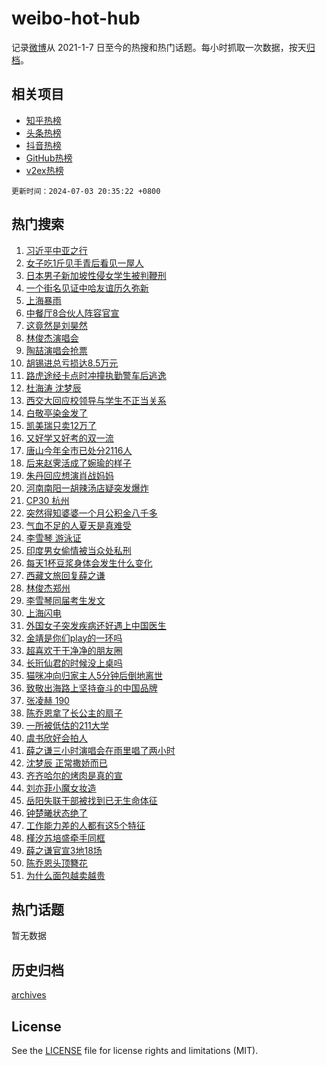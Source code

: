 # weibo-hot-hub

记录[微博](https://www.weibo.com)从 2021-1-7 日至今的热搜和热门话题。每小时抓取一次数据，按天[归档](archives)。

## 相关项目

- [知乎热榜](https://github.com/snaildev/zhihu-hot-hub)
- [头条热榜](https://github.com/snaildev/toutiao-hot-hub)
- [抖音热榜](https://github.com/snaildev/douyin-hot-hub)
- [GitHub热榜](https://github.com/snaildev/github-hot-hub)
- [v2ex热榜](https://github.com/snaildev/v2ex-hot-hub)


`更新时间：2024-07-03 20:35:22 +0800`

## 热门搜索

1. [习近平中亚之行](https://m.weibo.cn/search?containerid=100103type%3D1%26t%3D10%26q%3D%23%E4%B9%A0%E8%BF%91%E5%B9%B3%E4%B8%AD%E4%BA%9A%E4%B9%8B%E8%A1%8C%23&stream_entry_id=51&isnewpage=1&extparam=seat%3D1%26cate%3D10103%26stream_entry_id%3D51%26pos%3D0%26q%3D%2523%25E4%25B9%25A0%25E8%25BF%2591%25E5%25B9%25B3%25E4%25B8%25AD%25E4%25BA%259A%25E4%25B9%258B%25E8%25A1%258C%2523%26dgr%3D0%26filter_type%3Drealtimehot%26c_type%3D51%26display_time%3D1720010122%26pre_seqid%3D17200101220190727724)
1. [女子吃1斤见手青后看见一屋人](https://m.weibo.cn/search?containerid=100103type%3D1%26t%3D10%26q%3D%23%E5%A5%B3%E5%AD%90%E5%90%831%E6%96%A4%E8%A7%81%E6%89%8B%E9%9D%92%E5%90%8E%E7%9C%8B%E8%A7%81%E4%B8%80%E5%B1%8B%E4%BA%BA%23&stream_entry_id=31&isnewpage=1&extparam=seat%3D1%26flag%3D2%26band_rank%3D1%26q%3D%2523%25E5%25A5%25B3%25E5%25AD%2590%25E5%2590%25831%25E6%2596%25A4%25E8%25A7%2581%25E6%2589%258B%25E9%259D%2592%25E5%2590%258E%25E7%259C%258B%25E8%25A7%2581%25E4%25B8%2580%25E5%25B1%258B%25E4%25BA%25BA%2523%26realpos%3D1%26cate%3D5001%26dgr%3D0%26pos%3D0%26stream_entry_id%3D31%26c_type%3D31%26filter_type%3Drealtimehot%26lcate%3D5001%26display_time%3D1720010122%26pre_seqid%3D17200101220190727724)
1. [日本男子新加坡性侵女学生被判鞭刑](https://m.weibo.cn/search?containerid=100103type%3D1%26t%3D10%26q%3D%23%E6%97%A5%E6%9C%AC%E7%94%B7%E5%AD%90%E6%96%B0%E5%8A%A0%E5%9D%A1%E6%80%A7%E4%BE%B5%E5%A5%B3%E5%AD%A6%E7%94%9F%E8%A2%AB%E5%88%A4%E9%9E%AD%E5%88%91%23&stream_entry_id=31&isnewpage=1&extparam=seat%3D1%26flag%3D1%26band_rank%3D2%26q%3D%2523%25E6%2597%25A5%25E6%259C%25AC%25E7%2594%25B7%25E5%25AD%2590%25E6%2596%25B0%25E5%258A%25A0%25E5%259D%25A1%25E6%2580%25A7%25E4%25BE%25B5%25E5%25A5%25B3%25E5%25AD%25A6%25E7%2594%259F%25E8%25A2%25AB%25E5%2588%25A4%25E9%259E%25AD%25E5%2588%2591%2523%26realpos%3D2%26cate%3D5001%26dgr%3D0%26pos%3D1%26stream_entry_id%3D31%26c_type%3D31%26filter_type%3Drealtimehot%26lcate%3D5001%26display_time%3D1720010122%26pre_seqid%3D17200101220190727724)
1. [一个街名见证中哈友谊历久弥新](https://m.weibo.cn/search?containerid=100103type%3D1%26t%3D10%26q%3D%23%E4%B8%80%E4%B8%AA%E8%A1%97%E5%90%8D%E8%A7%81%E8%AF%81%E4%B8%AD%E5%93%88%E5%8F%8B%E8%B0%8A%E5%8E%86%E4%B9%85%E5%BC%A5%E6%96%B0%23&stream_entry_id=31&isnewpage=1&extparam=seat%3D1%26flag%3D0%26band_rank%3D3%26q%3D%2523%25E4%25B8%2580%25E4%25B8%25AA%25E8%25A1%2597%25E5%2590%258D%25E8%25A7%2581%25E8%25AF%2581%25E4%25B8%25AD%25E5%2593%2588%25E5%258F%258B%25E8%25B0%258A%25E5%258E%2586%25E4%25B9%2585%25E5%25BC%25A5%25E6%2596%25B0%2523%26realpos%3D3%26cate%3D5001%26dgr%3D0%26pos%3D2%26stream_entry_id%3D31%26c_type%3D31%26filter_type%3Drealtimehot%26lcate%3D5001%26display_time%3D1720010122%26pre_seqid%3D17200101220190727724)
1. [上海暴雨](https://m.weibo.cn/search?containerid=100103type%3D1%26t%3D10%26q%3D%E4%B8%8A%E6%B5%B7%E6%9A%B4%E9%9B%A8&stream_entry_id=31&isnewpage=1&extparam=seat%3D1%26flag%3D1%26band_rank%3D4%26q%3D%25E4%25B8%258A%25E6%25B5%25B7%25E6%259A%25B4%25E9%259B%25A8%26realpos%3D4%26cate%3D5001%26dgr%3D0%26pos%3D3%26stream_entry_id%3D31%26c_type%3D31%26filter_type%3Drealtimehot%26lcate%3D5001%26display_time%3D1720010122%26pre_seqid%3D17200101220190727724)
1. [中餐厅8合伙人阵容官宣](https://m.weibo.cn/search?containerid=100103type%3D1%26t%3D10%26q%3D%23%E4%B8%AD%E9%A4%90%E5%8E%858%E5%90%88%E4%BC%99%E4%BA%BA%E9%98%B5%E5%AE%B9%E5%AE%98%E5%AE%A3%23&stream_entry_id=31&isnewpage=1&extparam=seat%3D1%26flag%3D2%26band_rank%3D5%26q%3D%2523%25E4%25B8%25AD%25E9%25A4%2590%25E5%258E%25858%25E5%2590%2588%25E4%25BC%2599%25E4%25BA%25BA%25E9%2598%25B5%25E5%25AE%25B9%25E5%25AE%2598%25E5%25AE%25A3%2523%26realpos%3D5%26cate%3D5001%26dgr%3D0%26pos%3D4%26stream_entry_id%3D31%26c_type%3D31%26filter_type%3Drealtimehot%26lcate%3D5001%26display_time%3D1720010122%26pre_seqid%3D17200101220190727724)
1. [这竟然是刘昊然](https://m.weibo.cn/search?containerid=100103type%3D1%26t%3D10%26q%3D%E8%BF%99%E7%AB%9F%E7%84%B6%E6%98%AF%E5%88%98%E6%98%8A%E7%84%B6&stream_entry_id=31&isnewpage=1&extparam=seat%3D1%26flag%3D2%26band_rank%3D6%26q%3D%25E8%25BF%2599%25E7%25AB%259F%25E7%2584%25B6%25E6%2598%25AF%25E5%2588%2598%25E6%2598%258A%25E7%2584%25B6%26realpos%3D6%26cate%3D5001%26dgr%3D0%26pos%3D5%26stream_entry_id%3D31%26c_type%3D31%26filter_type%3Drealtimehot%26lcate%3D5001%26display_time%3D1720010122%26pre_seqid%3D17200101220190727724)
1. [林俊杰演唱会](https://m.weibo.cn/search?containerid=100103type%3D1%26t%3D10%26q%3D%E6%9E%97%E4%BF%8A%E6%9D%B0%E6%BC%94%E5%94%B1%E4%BC%9A&stream_entry_id=31&isnewpage=1&extparam=seat%3D1%26flag%3D0%26band_rank%3D7%26q%3D%25E6%259E%2597%25E4%25BF%258A%25E6%259D%25B0%25E6%25BC%2594%25E5%2594%25B1%25E4%25BC%259A%26realpos%3D7%26cate%3D5001%26dgr%3D0%26pos%3D6%26stream_entry_id%3D31%26c_type%3D31%26filter_type%3Drealtimehot%26lcate%3D5001%26display_time%3D1720010122%26pre_seqid%3D17200101220190727724)
1. [陶喆演唱会抢票](https://m.weibo.cn/search?containerid=100103type%3D1%26t%3D10%26q%3D%23%E9%99%B6%E5%96%86%E6%BC%94%E5%94%B1%E4%BC%9A%E6%8A%A2%E7%A5%A8%23&stream_entry_id=31&isnewpage=1&extparam=seat%3D1%26flag%3D1%26band_rank%3D8%26q%3D%2523%25E9%2599%25B6%25E5%2596%2586%25E6%25BC%2594%25E5%2594%25B1%25E4%25BC%259A%25E6%258A%25A2%25E7%25A5%25A8%2523%26realpos%3D8%26cate%3D5001%26dgr%3D0%26pos%3D7%26stream_entry_id%3D31%26c_type%3D31%26filter_type%3Drealtimehot%26lcate%3D5001%26display_time%3D1720010122%26pre_seqid%3D17200101220190727724)
1. [胡锡进总亏损达8.5万元](https://m.weibo.cn/search?containerid=100103type%3D1%26t%3D10%26q%3D%23%E8%83%A1%E9%94%A1%E8%BF%9B%E6%80%BB%E4%BA%8F%E6%8D%9F%E8%BE%BE8.5%E4%B8%87%E5%85%83%23&stream_entry_id=31&isnewpage=1&extparam=seat%3D1%26flag%3D0%26band_rank%3D9%26q%3D%2523%25E8%2583%25A1%25E9%2594%25A1%25E8%25BF%259B%25E6%2580%25BB%25E4%25BA%258F%25E6%258D%259F%25E8%25BE%25BE8.5%25E4%25B8%2587%25E5%2585%2583%2523%26realpos%3D9%26cate%3D5001%26dgr%3D0%26pos%3D8%26stream_entry_id%3D31%26c_type%3D31%26filter_type%3Drealtimehot%26lcate%3D5001%26display_time%3D1720010122%26pre_seqid%3D17200101220190727724)
1. [路虎途经卡点时冲撞执勤警车后逃逸](https://m.weibo.cn/search?containerid=100103type%3D1%26t%3D10%26q%3D%23%E8%B7%AF%E8%99%8E%E9%80%94%E7%BB%8F%E5%8D%A1%E7%82%B9%E6%97%B6%E5%86%B2%E6%92%9E%E6%89%A7%E5%8B%A4%E8%AD%A6%E8%BD%A6%E5%90%8E%E9%80%83%E9%80%B8%23&stream_entry_id=31&isnewpage=1&extparam=seat%3D1%26flag%3D1%26band_rank%3D10%26q%3D%2523%25E8%25B7%25AF%25E8%2599%258E%25E9%2580%2594%25E7%25BB%258F%25E5%258D%25A1%25E7%2582%25B9%25E6%2597%25B6%25E5%2586%25B2%25E6%2592%259E%25E6%2589%25A7%25E5%258B%25A4%25E8%25AD%25A6%25E8%25BD%25A6%25E5%2590%258E%25E9%2580%2583%25E9%2580%25B8%2523%26realpos%3D10%26cate%3D5001%26dgr%3D0%26pos%3D9%26stream_entry_id%3D31%26c_type%3D31%26filter_type%3Drealtimehot%26lcate%3D5001%26display_time%3D1720010122%26pre_seqid%3D17200101220190727724)
1. [杜海涛 沈梦辰](https://m.weibo.cn/search?containerid=100103type%3D1%26t%3D10%26q%3D%E6%9D%9C%E6%B5%B7%E6%B6%9B+%E6%B2%88%E6%A2%A6%E8%BE%B0&stream_entry_id=31&isnewpage=1&extparam=seat%3D1%26flag%3D2%26band_rank%3D11%26q%3D%25E6%259D%259C%25E6%25B5%25B7%25E6%25B6%259B%2520%25E6%25B2%2588%25E6%25A2%25A6%25E8%25BE%25B0%26realpos%3D11%26cate%3D5001%26dgr%3D0%26pos%3D10%26stream_entry_id%3D31%26c_type%3D31%26filter_type%3Drealtimehot%26lcate%3D5001%26display_time%3D1720010122%26pre_seqid%3D17200101220190727724)
1. [西交大回应校领导与学生不正当关系](https://m.weibo.cn/search?containerid=100103type%3D1%26t%3D10%26q%3D%23%E8%A5%BF%E4%BA%A4%E5%A4%A7%E5%9B%9E%E5%BA%94%E6%A0%A1%E9%A2%86%E5%AF%BC%E4%B8%8E%E5%AD%A6%E7%94%9F%E4%B8%8D%E6%AD%A3%E5%BD%93%E5%85%B3%E7%B3%BB%23&stream_entry_id=31&isnewpage=1&extparam=seat%3D1%26flag%3D1%26band_rank%3D12%26q%3D%2523%25E8%25A5%25BF%25E4%25BA%25A4%25E5%25A4%25A7%25E5%259B%259E%25E5%25BA%2594%25E6%25A0%25A1%25E9%25A2%2586%25E5%25AF%25BC%25E4%25B8%258E%25E5%25AD%25A6%25E7%2594%259F%25E4%25B8%258D%25E6%25AD%25A3%25E5%25BD%2593%25E5%2585%25B3%25E7%25B3%25BB%2523%26realpos%3D12%26cate%3D5001%26dgr%3D0%26pos%3D11%26stream_entry_id%3D31%26c_type%3D31%26filter_type%3Drealtimehot%26lcate%3D5001%26display_time%3D1720010122%26pre_seqid%3D17200101220190727724)
1. [白敬亭染金发了](https://m.weibo.cn/search?containerid=100103type%3D1%26t%3D10%26q%3D%23%E7%99%BD%E6%95%AC%E4%BA%AD%E6%9F%93%E9%87%91%E5%8F%91%E4%BA%86%23&stream_entry_id=31&isnewpage=1&extparam=seat%3D1%26flag%3D1%26band_rank%3D13%26q%3D%2523%25E7%2599%25BD%25E6%2595%25AC%25E4%25BA%25AD%25E6%259F%2593%25E9%2587%2591%25E5%258F%2591%25E4%25BA%2586%2523%26realpos%3D13%26cate%3D5001%26dgr%3D0%26pos%3D12%26stream_entry_id%3D31%26c_type%3D31%26filter_type%3Drealtimehot%26lcate%3D5001%26display_time%3D1720010122%26pre_seqid%3D17200101220190727724)
1. [凯美瑞只卖12万了](https://m.weibo.cn/search?containerid=100103type%3D1%26t%3D10%26q%3D%23%E5%87%AF%E7%BE%8E%E7%91%9E%E5%8F%AA%E5%8D%9612%E4%B8%87%E4%BA%86%23&stream_entry_id=31&isnewpage=1&extparam=seat%3D1%26flag%3D0%26band_rank%3D14%26q%3D%2523%25E5%2587%25AF%25E7%25BE%258E%25E7%2591%259E%25E5%258F%25AA%25E5%258D%259612%25E4%25B8%2587%25E4%25BA%2586%2523%26realpos%3D14%26cate%3D5001%26dgr%3D0%26pos%3D13%26stream_entry_id%3D31%26c_type%3D31%26filter_type%3Drealtimehot%26lcate%3D5001%26display_time%3D1720010122%26pre_seqid%3D17200101220190727724)
1. [又好学又好考的双一流](https://m.weibo.cn/search?containerid=100103type%3D1%26t%3D10%26q%3D%23%E5%8F%88%E5%A5%BD%E5%AD%A6%E5%8F%88%E5%A5%BD%E8%80%83%E7%9A%84%E5%8F%8C%E4%B8%80%E6%B5%81%23&stream_entry_id=31&isnewpage=1&extparam=seat%3D1%26flag%3D0%26band_rank%3D15%26q%3D%2523%25E5%258F%2588%25E5%25A5%25BD%25E5%25AD%25A6%25E5%258F%2588%25E5%25A5%25BD%25E8%2580%2583%25E7%259A%2584%25E5%258F%258C%25E4%25B8%2580%25E6%25B5%2581%2523%26realpos%3D15%26adid%3D245062%26cate%3D5001%26dgr%3D0%26pos%3D14%26stream_entry_id%3D31%26c_type%3D31%26filter_type%3Drealtimehot%26lcate%3D5001%26display_time%3D1720010122%26pre_seqid%3D17200101220190727724)
1. [唐山今年全市已处分2116人](https://m.weibo.cn/search?containerid=100103type%3D1%26t%3D10%26q%3D%23%E5%94%90%E5%B1%B1%E4%BB%8A%E5%B9%B4%E5%85%A8%E5%B8%82%E5%B7%B2%E5%A4%84%E5%88%862116%E4%BA%BA%23&stream_entry_id=31&isnewpage=1&extparam=seat%3D1%26flag%3D0%26band_rank%3D16%26q%3D%2523%25E5%2594%2590%25E5%25B1%25B1%25E4%25BB%258A%25E5%25B9%25B4%25E5%2585%25A8%25E5%25B8%2582%25E5%25B7%25B2%25E5%25A4%2584%25E5%2588%25862116%25E4%25BA%25BA%2523%26realpos%3D16%26cate%3D5001%26dgr%3D0%26pos%3D15%26stream_entry_id%3D31%26c_type%3D31%26filter_type%3Drealtimehot%26lcate%3D5001%26display_time%3D1720010122%26pre_seqid%3D17200101220190727724)
1. [后来赵霁活成了婉瑜的样子](https://m.weibo.cn/search?containerid=100103type%3D1%26t%3D10%26q%3D%23%E5%90%8E%E6%9D%A5%E8%B5%B5%E9%9C%81%E6%B4%BB%E6%88%90%E4%BA%86%E5%A9%89%E7%91%9C%E7%9A%84%E6%A0%B7%E5%AD%90%23&stream_entry_id=31&isnewpage=1&extparam=seat%3D1%26flag%3D1%26band_rank%3D17%26q%3D%2523%25E5%2590%258E%25E6%259D%25A5%25E8%25B5%25B5%25E9%259C%2581%25E6%25B4%25BB%25E6%2588%2590%25E4%25BA%2586%25E5%25A9%2589%25E7%2591%259C%25E7%259A%2584%25E6%25A0%25B7%25E5%25AD%2590%2523%26realpos%3D17%26cate%3D5001%26dgr%3D0%26pos%3D16%26stream_entry_id%3D31%26c_type%3D31%26filter_type%3Drealtimehot%26lcate%3D5001%26display_time%3D1720010122%26pre_seqid%3D17200101220190727724)
1. [朱丹回应想演肖战妈妈](https://m.weibo.cn/search?containerid=100103type%3D1%26t%3D10%26q%3D%23%E6%9C%B1%E4%B8%B9%E5%9B%9E%E5%BA%94%E6%83%B3%E6%BC%94%E8%82%96%E6%88%98%E5%A6%88%E5%A6%88%23&stream_entry_id=31&isnewpage=1&extparam=seat%3D1%26flag%3D0%26band_rank%3D18%26q%3D%2523%25E6%259C%25B1%25E4%25B8%25B9%25E5%259B%259E%25E5%25BA%2594%25E6%2583%25B3%25E6%25BC%2594%25E8%2582%2596%25E6%2588%2598%25E5%25A6%2588%25E5%25A6%2588%2523%26realpos%3D18%26cate%3D5001%26dgr%3D0%26pos%3D17%26stream_entry_id%3D31%26c_type%3D31%26filter_type%3Drealtimehot%26lcate%3D5001%26display_time%3D1720010122%26pre_seqid%3D17200101220190727724)
1. [河南南阳一胡辣汤店疑突发爆炸](https://m.weibo.cn/search?containerid=100103type%3D1%26t%3D10%26q%3D%23%E6%B2%B3%E5%8D%97%E5%8D%97%E9%98%B3%E4%B8%80%E8%83%A1%E8%BE%A3%E6%B1%A4%E5%BA%97%E7%96%91%E7%AA%81%E5%8F%91%E7%88%86%E7%82%B8%23&stream_entry_id=31&isnewpage=1&extparam=seat%3D1%26flag%3D0%26band_rank%3D19%26q%3D%2523%25E6%25B2%25B3%25E5%258D%2597%25E5%258D%2597%25E9%2598%25B3%25E4%25B8%2580%25E8%2583%25A1%25E8%25BE%25A3%25E6%25B1%25A4%25E5%25BA%2597%25E7%2596%2591%25E7%25AA%2581%25E5%258F%2591%25E7%2588%2586%25E7%2582%25B8%2523%26realpos%3D19%26cate%3D5001%26dgr%3D0%26pos%3D18%26stream_entry_id%3D31%26c_type%3D31%26filter_type%3Drealtimehot%26lcate%3D5001%26display_time%3D1720010122%26pre_seqid%3D17200101220190727724)
1. [CP30 杭州](https://m.weibo.cn/search?containerid=100103type%3D1%26t%3D10%26q%3DCP30+%E6%9D%AD%E5%B7%9E&stream_entry_id=31&isnewpage=1&extparam=seat%3D1%26flag%3D0%26band_rank%3D20%26q%3DCP30%2520%25E6%259D%25AD%25E5%25B7%259E%26realpos%3D20%26cate%3D5001%26dgr%3D0%26pos%3D19%26stream_entry_id%3D31%26c_type%3D31%26filter_type%3Drealtimehot%26lcate%3D5001%26display_time%3D1720010122%26pre_seqid%3D17200101220190727724)
1. [突然得知婆婆一个月公积金八千多](https://m.weibo.cn/search?containerid=100103type%3D1%26t%3D10%26q%3D%23%E7%AA%81%E7%84%B6%E5%BE%97%E7%9F%A5%E5%A9%86%E5%A9%86%E4%B8%80%E4%B8%AA%E6%9C%88%E5%85%AC%E7%A7%AF%E9%87%91%E5%85%AB%E5%8D%83%E5%A4%9A%23&stream_entry_id=31&isnewpage=1&extparam=seat%3D1%26flag%3D1%26band_rank%3D21%26q%3D%2523%25E7%25AA%2581%25E7%2584%25B6%25E5%25BE%2597%25E7%259F%25A5%25E5%25A9%2586%25E5%25A9%2586%25E4%25B8%2580%25E4%25B8%25AA%25E6%259C%2588%25E5%2585%25AC%25E7%25A7%25AF%25E9%2587%2591%25E5%2585%25AB%25E5%258D%2583%25E5%25A4%259A%2523%26realpos%3D21%26cate%3D5001%26dgr%3D0%26pos%3D20%26stream_entry_id%3D31%26c_type%3D31%26filter_type%3Drealtimehot%26lcate%3D5001%26display_time%3D1720010122%26pre_seqid%3D17200101220190727724)
1. [气血不足的人夏天是真难受](https://m.weibo.cn/search?containerid=100103type%3D1%26t%3D10%26q%3D%23%E6%B0%94%E8%A1%80%E4%B8%8D%E8%B6%B3%E7%9A%84%E4%BA%BA%E5%A4%8F%E5%A4%A9%E6%98%AF%E7%9C%9F%E9%9A%BE%E5%8F%97%23&stream_entry_id=31&isnewpage=1&extparam=seat%3D1%26flag%3D1%26band_rank%3D22%26q%3D%2523%25E6%25B0%2594%25E8%25A1%2580%25E4%25B8%258D%25E8%25B6%25B3%25E7%259A%2584%25E4%25BA%25BA%25E5%25A4%258F%25E5%25A4%25A9%25E6%2598%25AF%25E7%259C%259F%25E9%259A%25BE%25E5%258F%2597%2523%26realpos%3D22%26cate%3D5001%26dgr%3D0%26pos%3D21%26stream_entry_id%3D31%26c_type%3D31%26filter_type%3Drealtimehot%26lcate%3D5001%26display_time%3D1720010122%26pre_seqid%3D17200101220190727724)
1. [李雪琴 游泳证](https://m.weibo.cn/search?containerid=100103type%3D1%26t%3D10%26q%3D%E6%9D%8E%E9%9B%AA%E7%90%B4+%E6%B8%B8%E6%B3%B3%E8%AF%81&stream_entry_id=31&isnewpage=1&extparam=seat%3D1%26flag%3D2%26band_rank%3D23%26q%3D%25E6%259D%258E%25E9%259B%25AA%25E7%2590%25B4%2520%25E6%25B8%25B8%25E6%25B3%25B3%25E8%25AF%2581%26realpos%3D23%26cate%3D5001%26dgr%3D0%26pos%3D22%26stream_entry_id%3D31%26c_type%3D31%26filter_type%3Drealtimehot%26lcate%3D5001%26display_time%3D1720010122%26pre_seqid%3D17200101220190727724)
1. [印度男女偷情被当众处私刑](https://m.weibo.cn/search?containerid=100103type%3D1%26t%3D10%26q%3D%23%E5%8D%B0%E5%BA%A6%E7%94%B7%E5%A5%B3%E5%81%B7%E6%83%85%E8%A2%AB%E5%BD%93%E4%BC%97%E5%A4%84%E7%A7%81%E5%88%91%23&stream_entry_id=31&isnewpage=1&extparam=seat%3D1%26flag%3D2%26band_rank%3D24%26q%3D%2523%25E5%258D%25B0%25E5%25BA%25A6%25E7%2594%25B7%25E5%25A5%25B3%25E5%2581%25B7%25E6%2583%2585%25E8%25A2%25AB%25E5%25BD%2593%25E4%25BC%2597%25E5%25A4%2584%25E7%25A7%2581%25E5%2588%2591%2523%26realpos%3D24%26cate%3D5001%26dgr%3D0%26pos%3D23%26stream_entry_id%3D31%26c_type%3D31%26filter_type%3Drealtimehot%26lcate%3D5001%26display_time%3D1720010122%26pre_seqid%3D17200101220190727724)
1. [每天1杯豆浆身体会发生什么变化](https://m.weibo.cn/search?containerid=100103type%3D1%26t%3D10%26q%3D%23%E6%AF%8F%E5%A4%A91%E6%9D%AF%E8%B1%86%E6%B5%86%E8%BA%AB%E4%BD%93%E4%BC%9A%E5%8F%91%E7%94%9F%E4%BB%80%E4%B9%88%E5%8F%98%E5%8C%96%23&stream_entry_id=31&isnewpage=1&extparam=seat%3D1%26flag%3D0%26band_rank%3D25%26q%3D%2523%25E6%25AF%258F%25E5%25A4%25A91%25E6%259D%25AF%25E8%25B1%2586%25E6%25B5%2586%25E8%25BA%25AB%25E4%25BD%2593%25E4%25BC%259A%25E5%258F%2591%25E7%2594%259F%25E4%25BB%2580%25E4%25B9%2588%25E5%258F%2598%25E5%258C%2596%2523%26realpos%3D25%26cate%3D5001%26dgr%3D0%26pos%3D24%26stream_entry_id%3D31%26c_type%3D31%26filter_type%3Drealtimehot%26lcate%3D5001%26display_time%3D1720010122%26pre_seqid%3D17200101220190727724)
1. [西藏文旅回复薛之谦](https://m.weibo.cn/search?containerid=100103type%3D1%26t%3D10%26q%3D%23%E8%A5%BF%E8%97%8F%E6%96%87%E6%97%85%E5%9B%9E%E5%A4%8D%E8%96%9B%E4%B9%8B%E8%B0%A6%23&stream_entry_id=31&isnewpage=1&extparam=seat%3D1%26flag%3D0%26band_rank%3D26%26q%3D%2523%25E8%25A5%25BF%25E8%2597%258F%25E6%2596%2587%25E6%2597%2585%25E5%259B%259E%25E5%25A4%258D%25E8%2596%259B%25E4%25B9%258B%25E8%25B0%25A6%2523%26realpos%3D26%26cate%3D5001%26dgr%3D0%26pos%3D25%26stream_entry_id%3D31%26c_type%3D31%26filter_type%3Drealtimehot%26lcate%3D5001%26display_time%3D1720010122%26pre_seqid%3D17200101220190727724)
1. [林俊杰郑州](https://m.weibo.cn/search?containerid=100103type%3D1%26t%3D10%26q%3D%E6%9E%97%E4%BF%8A%E6%9D%B0%E9%83%91%E5%B7%9E&stream_entry_id=31&isnewpage=1&extparam=seat%3D1%26flag%3D1%26band_rank%3D27%26q%3D%25E6%259E%2597%25E4%25BF%258A%25E6%259D%25B0%25E9%2583%2591%25E5%25B7%259E%26realpos%3D27%26cate%3D5001%26dgr%3D0%26pos%3D26%26stream_entry_id%3D31%26c_type%3D31%26filter_type%3Drealtimehot%26lcate%3D5001%26display_time%3D1720010122%26pre_seqid%3D17200101220190727724)
1. [李雪琴同届考生发文](https://m.weibo.cn/search?containerid=100103type%3D1%26t%3D10%26q%3D%E6%9D%8E%E9%9B%AA%E7%90%B4%E5%90%8C%E5%B1%8A%E8%80%83%E7%94%9F%E5%8F%91%E6%96%87&stream_entry_id=31&isnewpage=1&extparam=seat%3D1%26flag%3D0%26band_rank%3D28%26q%3D%25E6%259D%258E%25E9%259B%25AA%25E7%2590%25B4%25E5%2590%258C%25E5%25B1%258A%25E8%2580%2583%25E7%2594%259F%25E5%258F%2591%25E6%2596%2587%26realpos%3D28%26cate%3D5001%26dgr%3D0%26pos%3D27%26stream_entry_id%3D31%26c_type%3D31%26filter_type%3Drealtimehot%26lcate%3D5001%26display_time%3D1720010122%26pre_seqid%3D17200101220190727724)
1. [上海闪电](https://m.weibo.cn/search?containerid=100103type%3D1%26t%3D10%26q%3D%E4%B8%8A%E6%B5%B7%E9%97%AA%E7%94%B5&stream_entry_id=31&isnewpage=1&extparam=seat%3D1%26flag%3D1%26band_rank%3D29%26q%3D%25E4%25B8%258A%25E6%25B5%25B7%25E9%2597%25AA%25E7%2594%25B5%26realpos%3D29%26cate%3D5001%26dgr%3D0%26pos%3D28%26stream_entry_id%3D31%26c_type%3D31%26filter_type%3Drealtimehot%26lcate%3D5001%26display_time%3D1720010122%26pre_seqid%3D17200101220190727724)
1. [外国女子突发疾病还好遇上中国医生](https://m.weibo.cn/search?containerid=100103type%3D1%26t%3D10%26q%3D%23%E5%A4%96%E5%9B%BD%E5%A5%B3%E5%AD%90%E7%AA%81%E5%8F%91%E7%96%BE%E7%97%85%E8%BF%98%E5%A5%BD%E9%81%87%E4%B8%8A%E4%B8%AD%E5%9B%BD%E5%8C%BB%E7%94%9F%23&stream_entry_id=31&isnewpage=1&extparam=seat%3D1%26flag%3D32768%26band_rank%3D30%26q%3D%2523%25E5%25A4%2596%25E5%259B%25BD%25E5%25A5%25B3%25E5%25AD%2590%25E7%25AA%2581%25E5%258F%2591%25E7%2596%25BE%25E7%2597%2585%25E8%25BF%2598%25E5%25A5%25BD%25E9%2581%2587%25E4%25B8%258A%25E4%25B8%25AD%25E5%259B%25BD%25E5%258C%25BB%25E7%2594%259F%2523%26realpos%3D30%26cate%3D5001%26dgr%3D0%26pos%3D29%26stream_entry_id%3D31%26c_type%3D31%26filter_type%3Drealtimehot%26lcate%3D5001%26display_time%3D1720010122%26pre_seqid%3D17200101220190727724)
1. [金靖是你们play的一环吗](https://m.weibo.cn/search?containerid=100103type%3D1%26t%3D10%26q%3D%E9%87%91%E9%9D%96%E6%98%AF%E4%BD%A0%E4%BB%ACplay%E7%9A%84%E4%B8%80%E7%8E%AF%E5%90%97&stream_entry_id=31&isnewpage=1&extparam=seat%3D1%26flag%3D0%26band_rank%3D31%26q%3D%25E9%2587%2591%25E9%259D%2596%25E6%2598%25AF%25E4%25BD%25A0%25E4%25BB%25ACplay%25E7%259A%2584%25E4%25B8%2580%25E7%258E%25AF%25E5%2590%2597%26realpos%3D31%26cate%3D5001%26dgr%3D0%26pos%3D30%26stream_entry_id%3D31%26c_type%3D31%26filter_type%3Drealtimehot%26lcate%3D5001%26display_time%3D1720010122%26pre_seqid%3D17200101220190727724)
1. [超喜欢干干净净的朋友圈](https://m.weibo.cn/search?containerid=100103type%3D1%26t%3D10%26q%3D%23%E8%B6%85%E5%96%9C%E6%AC%A2%E5%B9%B2%E5%B9%B2%E5%87%80%E5%87%80%E7%9A%84%E6%9C%8B%E5%8F%8B%E5%9C%88%23&stream_entry_id=31&isnewpage=1&extparam=seat%3D1%26flag%3D0%26band_rank%3D32%26q%3D%2523%25E8%25B6%2585%25E5%2596%259C%25E6%25AC%25A2%25E5%25B9%25B2%25E5%25B9%25B2%25E5%2587%2580%25E5%2587%2580%25E7%259A%2584%25E6%259C%258B%25E5%258F%258B%25E5%259C%2588%2523%26realpos%3D32%26cate%3D5001%26dgr%3D0%26pos%3D31%26stream_entry_id%3D31%26c_type%3D31%26filter_type%3Drealtimehot%26lcate%3D5001%26display_time%3D1720010122%26pre_seqid%3D17200101220190727724)
1. [长珩仙君的时候没上桌吗](https://m.weibo.cn/search?containerid=100103type%3D1%26t%3D10%26q%3D%23%E9%95%BF%E7%8F%A9%E4%BB%99%E5%90%9B%E7%9A%84%E6%97%B6%E5%80%99%E6%B2%A1%E4%B8%8A%E6%A1%8C%E5%90%97%23&stream_entry_id=31&isnewpage=1&extparam=seat%3D1%26flag%3D1%26band_rank%3D33%26q%3D%2523%25E9%2595%25BF%25E7%258F%25A9%25E4%25BB%2599%25E5%2590%259B%25E7%259A%2584%25E6%2597%25B6%25E5%2580%2599%25E6%25B2%25A1%25E4%25B8%258A%25E6%25A1%258C%25E5%2590%2597%2523%26realpos%3D33%26cate%3D5001%26dgr%3D0%26pos%3D32%26stream_entry_id%3D31%26c_type%3D31%26filter_type%3Drealtimehot%26lcate%3D5001%26display_time%3D1720010122%26pre_seqid%3D17200101220190727724)
1. [猫咪冲向归家主人5分钟后倒地离世](https://m.weibo.cn/search?containerid=100103type%3D1%26t%3D10%26q%3D%23%E7%8C%AB%E5%92%AA%E5%86%B2%E5%90%91%E5%BD%92%E5%AE%B6%E4%B8%BB%E4%BA%BA5%E5%88%86%E9%92%9F%E5%90%8E%E5%80%92%E5%9C%B0%E7%A6%BB%E4%B8%96%23&stream_entry_id=31&isnewpage=1&extparam=seat%3D1%26flag%3D1%26band_rank%3D34%26q%3D%2523%25E7%258C%25AB%25E5%2592%25AA%25E5%2586%25B2%25E5%2590%2591%25E5%25BD%2592%25E5%25AE%25B6%25E4%25B8%25BB%25E4%25BA%25BA5%25E5%2588%2586%25E9%2592%259F%25E5%2590%258E%25E5%2580%2592%25E5%259C%25B0%25E7%25A6%25BB%25E4%25B8%2596%2523%26realpos%3D34%26cate%3D5001%26dgr%3D0%26pos%3D33%26stream_entry_id%3D31%26c_type%3D31%26filter_type%3Drealtimehot%26lcate%3D5001%26display_time%3D1720010122%26pre_seqid%3D17200101220190727724)
1. [致敬出海路上坚持奋斗的中国品牌](https://m.weibo.cn/search?containerid=100103type%3D1%26t%3D10%26q%3D%23%E8%87%B4%E6%95%AC%E5%87%BA%E6%B5%B7%E8%B7%AF%E4%B8%8A%E5%9D%9A%E6%8C%81%E5%A5%8B%E6%96%97%E7%9A%84%E4%B8%AD%E5%9B%BD%E5%93%81%E7%89%8C%23&stream_entry_id=31&isnewpage=1&extparam=seat%3D1%26flag%3D0%26band_rank%3D35%26q%3D%2523%25E8%2587%25B4%25E6%2595%25AC%25E5%2587%25BA%25E6%25B5%25B7%25E8%25B7%25AF%25E4%25B8%258A%25E5%259D%259A%25E6%258C%2581%25E5%25A5%258B%25E6%2596%2597%25E7%259A%2584%25E4%25B8%25AD%25E5%259B%25BD%25E5%2593%2581%25E7%2589%258C%2523%26realpos%3D35%26adid%3D245055%26cate%3D5001%26dgr%3D0%26pos%3D34%26stream_entry_id%3D31%26c_type%3D31%26filter_type%3Drealtimehot%26lcate%3D5001%26display_time%3D1720010122%26pre_seqid%3D17200101220190727724)
1. [张凌赫 190](https://m.weibo.cn/search?containerid=100103type%3D1%26t%3D10%26q%3D%E5%BC%A0%E5%87%8C%E8%B5%AB+190&stream_entry_id=31&isnewpage=1&extparam=seat%3D1%26flag%3D0%26band_rank%3D36%26q%3D%25E5%25BC%25A0%25E5%2587%258C%25E8%25B5%25AB%2520190%26realpos%3D36%26cate%3D5001%26dgr%3D0%26pos%3D35%26stream_entry_id%3D31%26c_type%3D31%26filter_type%3Drealtimehot%26lcate%3D5001%26display_time%3D1720010122%26pre_seqid%3D17200101220190727724)
1. [陈乔恩拿了长公主的扇子](https://m.weibo.cn/search?containerid=100103type%3D1%26t%3D10%26q%3D%23%E9%99%88%E4%B9%94%E6%81%A9%E6%8B%BF%E4%BA%86%E9%95%BF%E5%85%AC%E4%B8%BB%E7%9A%84%E6%89%87%E5%AD%90%23&stream_entry_id=31&isnewpage=1&extparam=seat%3D1%26flag%3D1%26band_rank%3D37%26q%3D%2523%25E9%2599%2588%25E4%25B9%2594%25E6%2581%25A9%25E6%258B%25BF%25E4%25BA%2586%25E9%2595%25BF%25E5%2585%25AC%25E4%25B8%25BB%25E7%259A%2584%25E6%2589%2587%25E5%25AD%2590%2523%26realpos%3D37%26cate%3D5001%26dgr%3D0%26pos%3D36%26stream_entry_id%3D31%26c_type%3D31%26filter_type%3Drealtimehot%26lcate%3D5001%26display_time%3D1720010122%26pre_seqid%3D17200101220190727724)
1. [一所被低估的211大学](https://m.weibo.cn/search?containerid=100103type%3D1%26t%3D10%26q%3D%23%E4%B8%80%E6%89%80%E8%A2%AB%E4%BD%8E%E4%BC%B0%E7%9A%84211%E5%A4%A7%E5%AD%A6%23&stream_entry_id=31&isnewpage=1&extparam=seat%3D1%26flag%3D0%26band_rank%3D38%26q%3D%2523%25E4%25B8%2580%25E6%2589%2580%25E8%25A2%25AB%25E4%25BD%258E%25E4%25BC%25B0%25E7%259A%2584211%25E5%25A4%25A7%25E5%25AD%25A6%2523%26realpos%3D38%26cate%3D5001%26dgr%3D0%26pos%3D37%26stream_entry_id%3D31%26c_type%3D31%26filter_type%3Drealtimehot%26lcate%3D5001%26display_time%3D1720010122%26pre_seqid%3D17200101220190727724)
1. [虞书欣好会拍人](https://m.weibo.cn/search?containerid=100103type%3D1%26t%3D10%26q%3D%23%E8%99%9E%E4%B9%A6%E6%AC%A3%E5%A5%BD%E4%BC%9A%E6%8B%8D%E4%BA%BA%23&stream_entry_id=31&isnewpage=1&extparam=seat%3D1%26flag%3D1%26band_rank%3D39%26q%3D%2523%25E8%2599%259E%25E4%25B9%25A6%25E6%25AC%25A3%25E5%25A5%25BD%25E4%25BC%259A%25E6%258B%258D%25E4%25BA%25BA%2523%26realpos%3D39%26cate%3D5001%26dgr%3D0%26pos%3D38%26stream_entry_id%3D31%26c_type%3D31%26filter_type%3Drealtimehot%26lcate%3D5001%26display_time%3D1720010122%26pre_seqid%3D17200101220190727724)
1. [薛之谦三小时演唱会在雨里唱了两小时](https://m.weibo.cn/search?containerid=100103type%3D1%26t%3D10%26q%3D%23%E8%96%9B%E4%B9%8B%E8%B0%A6%E4%B8%89%E5%B0%8F%E6%97%B6%E6%BC%94%E5%94%B1%E4%BC%9A%E5%9C%A8%E9%9B%A8%E9%87%8C%E5%94%B1%E4%BA%86%E4%B8%A4%E5%B0%8F%E6%97%B6%23&stream_entry_id=31&isnewpage=1&extparam=seat%3D1%26flag%3D0%26band_rank%3D40%26q%3D%2523%25E8%2596%259B%25E4%25B9%258B%25E8%25B0%25A6%25E4%25B8%2589%25E5%25B0%258F%25E6%2597%25B6%25E6%25BC%2594%25E5%2594%25B1%25E4%25BC%259A%25E5%259C%25A8%25E9%259B%25A8%25E9%2587%258C%25E5%2594%25B1%25E4%25BA%2586%25E4%25B8%25A4%25E5%25B0%258F%25E6%2597%25B6%2523%26realpos%3D40%26cate%3D5001%26dgr%3D0%26pos%3D39%26stream_entry_id%3D31%26c_type%3D31%26filter_type%3Drealtimehot%26lcate%3D5001%26display_time%3D1720010122%26pre_seqid%3D17200101220190727724)
1. [沈梦辰 正常撒娇而已](https://m.weibo.cn/search?containerid=100103type%3D1%26t%3D10%26q%3D%E6%B2%88%E6%A2%A6%E8%BE%B0+%E6%AD%A3%E5%B8%B8%E6%92%92%E5%A8%87%E8%80%8C%E5%B7%B2&stream_entry_id=31&isnewpage=1&extparam=seat%3D1%26flag%3D0%26band_rank%3D41%26q%3D%25E6%25B2%2588%25E6%25A2%25A6%25E8%25BE%25B0%2520%25E6%25AD%25A3%25E5%25B8%25B8%25E6%2592%2592%25E5%25A8%2587%25E8%2580%258C%25E5%25B7%25B2%26realpos%3D41%26cate%3D5001%26dgr%3D0%26pos%3D40%26stream_entry_id%3D31%26c_type%3D31%26filter_type%3Drealtimehot%26lcate%3D5001%26display_time%3D1720010122%26pre_seqid%3D17200101220190727724)
1. [齐齐哈尔的烤肉是真的宣](https://m.weibo.cn/search?containerid=100103type%3D1%26t%3D10%26q%3D%23%E9%BD%90%E9%BD%90%E5%93%88%E5%B0%94%E7%9A%84%E7%83%A4%E8%82%89%E6%98%AF%E7%9C%9F%E7%9A%84%E5%AE%A3%23&stream_entry_id=31&isnewpage=1&extparam=seat%3D1%26flag%3D1%26band_rank%3D42%26q%3D%2523%25E9%25BD%2590%25E9%25BD%2590%25E5%2593%2588%25E5%25B0%2594%25E7%259A%2584%25E7%2583%25A4%25E8%2582%2589%25E6%2598%25AF%25E7%259C%259F%25E7%259A%2584%25E5%25AE%25A3%2523%26realpos%3D42%26cate%3D5001%26dgr%3D0%26pos%3D41%26stream_entry_id%3D31%26c_type%3D31%26filter_type%3Drealtimehot%26lcate%3D5001%26display_time%3D1720010122%26pre_seqid%3D17200101220190727724)
1. [刘亦菲小魔女妆造](https://m.weibo.cn/search?containerid=100103type%3D1%26t%3D10%26q%3D%23%E5%88%98%E4%BA%A6%E8%8F%B2%E5%B0%8F%E9%AD%94%E5%A5%B3%E5%A6%86%E9%80%A0%23&stream_entry_id=31&isnewpage=1&extparam=seat%3D1%26flag%3D0%26band_rank%3D43%26q%3D%2523%25E5%2588%2598%25E4%25BA%25A6%25E8%258F%25B2%25E5%25B0%258F%25E9%25AD%2594%25E5%25A5%25B3%25E5%25A6%2586%25E9%2580%25A0%2523%26realpos%3D43%26cate%3D5001%26dgr%3D0%26pos%3D42%26stream_entry_id%3D31%26c_type%3D31%26filter_type%3Drealtimehot%26lcate%3D5001%26display_time%3D1720010122%26pre_seqid%3D17200101220190727724)
1. [岳阳失联干部被找到已无生命体征](https://m.weibo.cn/search?containerid=100103type%3D1%26t%3D10%26q%3D%23%E5%B2%B3%E9%98%B3%E5%A4%B1%E8%81%94%E5%B9%B2%E9%83%A8%E8%A2%AB%E6%89%BE%E5%88%B0%E5%B7%B2%E6%97%A0%E7%94%9F%E5%91%BD%E4%BD%93%E5%BE%81%23&stream_entry_id=31&isnewpage=1&extparam=seat%3D1%26flag%3D0%26band_rank%3D44%26q%3D%2523%25E5%25B2%25B3%25E9%2598%25B3%25E5%25A4%25B1%25E8%2581%2594%25E5%25B9%25B2%25E9%2583%25A8%25E8%25A2%25AB%25E6%2589%25BE%25E5%2588%25B0%25E5%25B7%25B2%25E6%2597%25A0%25E7%2594%259F%25E5%2591%25BD%25E4%25BD%2593%25E5%25BE%2581%2523%26realpos%3D44%26cate%3D5001%26dgr%3D0%26pos%3D43%26stream_entry_id%3D31%26c_type%3D31%26filter_type%3Drealtimehot%26lcate%3D5001%26display_time%3D1720010122%26pre_seqid%3D17200101220190727724)
1. [钟楚曦状态绝了](https://m.weibo.cn/search?containerid=100103type%3D1%26t%3D10%26q%3D%23%E9%92%9F%E6%A5%9A%E6%9B%A6%E7%8A%B6%E6%80%81%E7%BB%9D%E4%BA%86%23&stream_entry_id=31&isnewpage=1&extparam=seat%3D1%26flag%3D0%26band_rank%3D45%26q%3D%2523%25E9%2592%259F%25E6%25A5%259A%25E6%259B%25A6%25E7%258A%25B6%25E6%2580%2581%25E7%25BB%259D%25E4%25BA%2586%2523%26realpos%3D45%26adid%3D244811%26cate%3D5001%26dgr%3D0%26pos%3D44%26stream_entry_id%3D31%26c_type%3D31%26filter_type%3Drealtimehot%26lcate%3D5001%26display_time%3D1720010122%26pre_seqid%3D17200101220190727724)
1. [工作能力差的人都有这5个特征](https://m.weibo.cn/search?containerid=100103type%3D1%26t%3D10%26q%3D%23%E5%B7%A5%E4%BD%9C%E8%83%BD%E5%8A%9B%E5%B7%AE%E7%9A%84%E4%BA%BA%E9%83%BD%E6%9C%89%E8%BF%995%E4%B8%AA%E7%89%B9%E5%BE%81%23&stream_entry_id=31&isnewpage=1&extparam=seat%3D1%26flag%3D0%26band_rank%3D46%26q%3D%2523%25E5%25B7%25A5%25E4%25BD%259C%25E8%2583%25BD%25E5%258A%259B%25E5%25B7%25AE%25E7%259A%2584%25E4%25BA%25BA%25E9%2583%25BD%25E6%259C%2589%25E8%25BF%25995%25E4%25B8%25AA%25E7%2589%25B9%25E5%25BE%2581%2523%26realpos%3D46%26cate%3D5001%26dgr%3D0%26pos%3D45%26stream_entry_id%3D31%26c_type%3D31%26filter_type%3Drealtimehot%26lcate%3D5001%26display_time%3D1720010122%26pre_seqid%3D17200101220190727724)
1. [槿汐苏培盛牵手同框](https://m.weibo.cn/search?containerid=100103type%3D1%26t%3D10%26q%3D%23%E6%A7%BF%E6%B1%90%E8%8B%8F%E5%9F%B9%E7%9B%9B%E7%89%B5%E6%89%8B%E5%90%8C%E6%A1%86%23&stream_entry_id=31&isnewpage=1&extparam=seat%3D1%26flag%3D0%26band_rank%3D47%26q%3D%2523%25E6%25A7%25BF%25E6%25B1%2590%25E8%258B%258F%25E5%259F%25B9%25E7%259B%259B%25E7%2589%25B5%25E6%2589%258B%25E5%2590%258C%25E6%25A1%2586%2523%26realpos%3D47%26cate%3D5001%26dgr%3D0%26pos%3D46%26stream_entry_id%3D31%26c_type%3D31%26filter_type%3Drealtimehot%26lcate%3D5001%26display_time%3D1720010122%26pre_seqid%3D17200101220190727724)
1. [薛之谦官宣3地18场](https://m.weibo.cn/search?containerid=100103type%3D1%26t%3D10%26q%3D%23%E8%96%9B%E4%B9%8B%E8%B0%A6%E5%AE%98%E5%AE%A33%E5%9C%B018%E5%9C%BA%23&stream_entry_id=31&isnewpage=1&extparam=seat%3D1%26flag%3D0%26band_rank%3D48%26q%3D%2523%25E8%2596%259B%25E4%25B9%258B%25E8%25B0%25A6%25E5%25AE%2598%25E5%25AE%25A33%25E5%259C%25B018%25E5%259C%25BA%2523%26realpos%3D48%26cate%3D5001%26dgr%3D0%26pos%3D47%26stream_entry_id%3D31%26c_type%3D31%26filter_type%3Drealtimehot%26lcate%3D5001%26display_time%3D1720010122%26pre_seqid%3D17200101220190727724)
1. [陈乔恩头顶簪花](https://m.weibo.cn/search?containerid=100103type%3D1%26t%3D10%26q%3D%23%E9%99%88%E4%B9%94%E6%81%A9%E5%A4%B4%E9%A1%B6%E7%B0%AA%E8%8A%B1%23&stream_entry_id=31&isnewpage=1&extparam=seat%3D1%26flag%3D1%26band_rank%3D49%26q%3D%2523%25E9%2599%2588%25E4%25B9%2594%25E6%2581%25A9%25E5%25A4%25B4%25E9%25A1%25B6%25E7%25B0%25AA%25E8%258A%25B1%2523%26realpos%3D49%26cate%3D5001%26dgr%3D0%26pos%3D48%26stream_entry_id%3D31%26c_type%3D31%26filter_type%3Drealtimehot%26lcate%3D5001%26display_time%3D1720010122%26pre_seqid%3D17200101220190727724)
1. [为什么面包越卖越贵](https://m.weibo.cn/search?containerid=100103type%3D1%26t%3D10%26q%3D%23%E4%B8%BA%E4%BB%80%E4%B9%88%E9%9D%A2%E5%8C%85%E8%B6%8A%E5%8D%96%E8%B6%8A%E8%B4%B5%23&stream_entry_id=31&isnewpage=1&extparam=seat%3D1%26flag%3D0%26band_rank%3D50%26q%3D%2523%25E4%25B8%25BA%25E4%25BB%2580%25E4%25B9%2588%25E9%259D%25A2%25E5%258C%2585%25E8%25B6%258A%25E5%258D%2596%25E8%25B6%258A%25E8%25B4%25B5%2523%26realpos%3D50%26cate%3D5001%26dgr%3D0%26pos%3D49%26stream_entry_id%3D31%26c_type%3D31%26filter_type%3Drealtimehot%26lcate%3D5001%26display_time%3D1720010122%26pre_seqid%3D17200101220190727724)

## 热门话题

暂无数据

## 历史归档

[archives](archives)

## License

See the [LICENSE](LICENSE) file for license rights and limitations (MIT).
